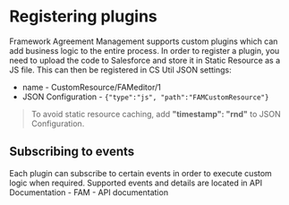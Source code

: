 # Registering plugins

Framework Agreement Management supports custom plugins which can add business logic to the entire process. In order to register a plugin, you need to upload the code to Salesforce and store it in Static Resource as a JS file. This can then be registered in CS Util JSON settings: 

- name - CustomResource/FAMeditor/1
- JSON Configuration - `{"type":"js", "path":"FAMCustomResource"}`

> To avoid static resource caching, add **"timestamp": "rnd"** to JSON Configuration.

## Subscribing to events

Each plugin can subscribe to certain events in order to execute custom logic when required. Supported events and details are located in API Documentation - FAM - API documentation